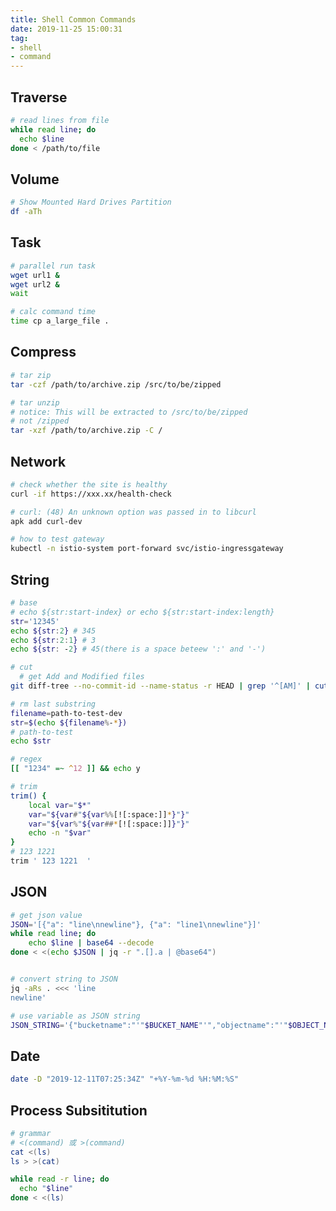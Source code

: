 ```yaml
---
title: Shell Common Commands
date: 2019-11-25 15:00:31
tag:
- shell
- command
---
```


## Traverse
```bash
# read lines from file
while read line; do
  echo $line
done < /path/to/file
```

## Volume

```bash
# Show Mounted Hard Drives Partition
df -aTh
```

## Task

```bash
# parallel run task
wget url1 &
wget url2 &
wait
```

```bash
# calc command time
time cp a_large_file .
```

## Compress

```bash
# tar zip
tar -czf /path/to/archive.zip /src/to/be/zipped

# tar unzip
# notice: This will be extracted to /src/to/be/zipped
# not /zipped
tar -xzf /path/to/archive.zip -C /
```

## Network

```bash
# check whether the site is healthy
curl -if https://xxx.xx/health-check

# curl: (48) An unknown option was passed in to libcurl
apk add curl-dev

# how to test gateway
kubectl -n istio-system port-forward svc/istio-ingressgateway 
```

## String

```bash
# base
# echo ${str:start-index} or echo ${str:start-index:length}
str='12345'
echo ${str:2} # 345
echo ${str:2:1} # 3
echo ${str: -2} # 45(there is a space beteew ':' and '-')

# cut
  # get Add and Modified files
git diff-tree --no-commit-id --name-status -r HEAD | grep '^[AM]' | cut -f 2

# rm last substring
filename=path-to-test-dev
str=$(echo ${filename%-*})
# path-to-test
echo $str

# regex
[[ "1234" =~ ^12 ]] && echo y

# trim
trim() {
    local var="$*"
    var="${var#"${var%%[![:space:]]*}"}"
    var="${var%"${var##*[![:space:]]}"}"
    echo -n "$var"
}
# 123 1221
trim ' 123 1221  '
```

## JSON

```bash
# get json value
JSON='[{"a": "line\nnewline"}, {"a": "line1\nnewline"}]'
while read line; do
	echo $line | base64 --decode
done < <(echo $JSON | jq -r ".[].a | @base64")


# convert string to JSON
jq -aRs . <<< 'line
newline'

# use variable as JSON string
JSON_STRING='{"bucketname":"'"$BUCKET_NAME"'","objectname":"'"$OBJECT_NAME"'","targetlocation":"'"$TARGET_LOCATION"'"}'
```

## Date

```bash
date -D "2019-12-11T07:25:34Z" "+%Y-%m-%d %H:%M:%S"
```

## Process Subsititution

```bash
# grammar
# <(command) 或 >(command)
cat <(ls)
ls > >(cat)

while read -r line; do
  echo "$line"
done < <(ls)
```
<!--stackedit_data:
eyJoaXN0b3J5IjpbMTkyNjkzNDkxMyw1NzA4NDE5OTQsLTI0Nj
gwNjA4MCwtMjE1NzM2MTQ1LDg2Njg1ODU1MCwxNzIxODAxOTYy
LC0xMTY5OTYxMzkwLC0xMDQ2OTEzMzM5LC04MzE2MDQyNzEsMT
k2Njk3MDU5NSwtMTMzODk5ODcwNSwtMTkyNjkwMzM2OCwtMzM2
MDcxMiwyMTI2MjUwMzc3LDM1OTI4MzkwM119
-->